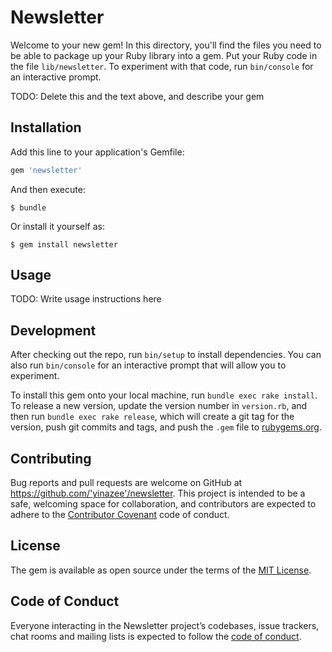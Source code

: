 # Newsletter

Welcome to your new gem! In this directory, you'll find the files you need to be able to package up your Ruby library into a gem. Put your Ruby code in the file `lib/newsletter`. To experiment with that code, run `bin/console` for an interactive prompt.

TODO: Delete this and the text above, and describe your gem

## Installation

Add this line to your application's Gemfile:

```ruby
gem 'newsletter'
```

And then execute:

    $ bundle

Or install it yourself as:

    $ gem install newsletter

## Usage

TODO: Write usage instructions here

## Development

After checking out the repo, run `bin/setup` to install dependencies. You can also run `bin/console` for an interactive prompt that will allow you to experiment.

To install this gem onto your local machine, run `bundle exec rake install`. To release a new version, update the version number in `version.rb`, and then run `bundle exec rake release`, which will create a git tag for the version, push git commits and tags, and push the `.gem` file to [rubygems.org](https://rubygems.org).

## Contributing

Bug reports and pull requests are welcome on GitHub at https://github.com/'yinazee'/newsletter. This project is intended to be a safe, welcoming space for collaboration, and contributors are expected to adhere to the [Contributor Covenant](http://contributor-covenant.org) code of conduct.

## License

The gem is available as open source under the terms of the [MIT License](https://opensource.org/licenses/MIT).

## Code of Conduct

Everyone interacting in the Newsletter project’s codebases, issue trackers, chat rooms and mailing lists is expected to follow the [code of conduct](https://github.com/'yinazee'/newsletter/blob/master/CODE_OF_CONDUCT.md).
